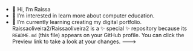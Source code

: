- 👋 Hi, I’m Raissa 
- 👀 I’m interested in learn more about computer education.
- 🌱 I’m currently learning creating my digital portfolio.
Raissaoliveira2/Raissaoliveira2 is a ✨ special ✨ repository because its `README.md` (this file) appears on your GitHub profile.
You can click the Preview link to take a look at your changes.
--->
